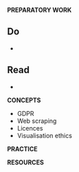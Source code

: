 **PREPARATORY WORK**

Do
-
-

Read
-
-

**CONCEPTS**

- GDPR
- Web scraping
- Licences
- Visualisation ethics


**PRACTICE**


**RESOURCES**
